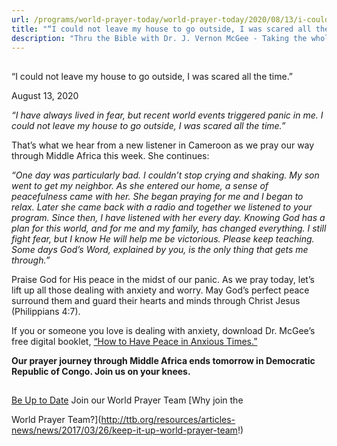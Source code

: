 ```yaml
---
url: /programs/world-prayer-today/world-prayer-today/2020/08/13/i-could-not-leave-my-house-to-go-outside-i-was-scared-all-the-time
title: "“I could not leave my house to go outside, I was scared all the time.”"
description: "Thru the Bible with Dr. J. Vernon McGee - Taking the whole Word to the whole world"
---
```







## 
 “I could not leave my house to go outside, I was scared all the time.”


August 13, 2020




*“I have always lived in fear, but recent world events triggered panic in me. I could not leave my house to go outside, I was scared all the time.”*

That’s what we hear from a new listener in Cameroon as we pray our way through Middle Africa this week. She continues:

*“One day was particularly bad. I couldn’t stop crying and shaking. My son went to get my neighbor. As she entered our home, a sense of peacefulness came with her. She began praying for me and I began to relax. Later she came back with a radio and together we listened to your program. Since then, I have listened with her every day. Knowing God has a plan for this world, and for me and my family, has changed everything. I still fight fear, but I know He will help me be victorious. Please keep teaching. Some days God’s Word, explained by you, is the only thing that gets me through.”*

Praise God for His peace in the midst of our panic. As we pray today, let’s lift up all those dealing with anxiety and worry. May God’s perfect peace surround them and guard their hearts and minds through Christ Jesus (Philippians 4:7).

If you or someone you love is dealing with anxiety, download Dr. McGee’s free digital booklet, [“How to Have Peace in Anxious Times.”](/docs/default-source/Booklets/ttb_how-to-have-peace-in-anxious-times.pdf?sfvrsn=ff351e16_2) 

**Our prayer journey through Middle Africa ends tomorrow in Democratic Republic of Congo. Join us on your knees.**







## 




[Be Up to Date](http://feeds.feedburner.com/WorldPrayerToday "World Prayer Today RSS Feed")
Join our World Prayer Team
[Why join the  

World Prayer Team?](http://ttb.org/resources/articles-news/news/2017/03/26/keep-it-up-world-prayer-team!)




